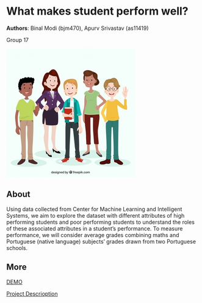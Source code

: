 # What makes student perform well?
**Authors**: Binal Modi (bjm470), Apurv Srivastav (as11419)

Group 17 

![Screenhot](screenshot.jpg)


## About

Using data collected from Center for Machine Learning and Intelligent Systems, we aim to explore the dataset with different attributes of high performing students and poor performing students to understand the roles of these associated attributes in a student’s performance. 
To measure performance, we will consider average grades combining maths and Portuguese (native language) subjects’ grades drawn from two Portuguese schools.


## More
[DEMO](https://nyu-vis-fall2018.github.io/project-template/)

[Project Descrioption](project.pdf)
